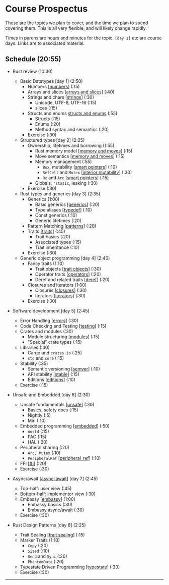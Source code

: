 # Course Prospectus

These are the topics we plan to cover, and the time we plan
to spend covering them. This is all very flexible, and will
likely change rapidly.

Times in parens are hours and minutes for the topic. `[day
1]` etc are course days. Links are to associated material.

## Schedule (20:55)

* Rust review (10:30)
  * Basic Datatypes [day 1] (2:50)
    * Numbers [[numbers]] (:15)
    * Arrays and slices [[arrays and slices]] (:40)
    * Strings and chars [[strings]] (:30)
      * Unicode, UTF-8, UTF-16 (:15)
      * slices (:15)
    * Structs and enums [structs and enums] (:55)
      * Structs (:15)
      * Enums (:20)
      * Method syntax and semantics (:20)
    * Exercise (:30)
  * Structured types [day 2] (2:25)
    * Ownership, lifetimes and borrowing (1:55)
      * Rust memory model [[memory and moves]] (:15)
      * Move semantics [[memory and moves]] (:15)
      * Memory management (:55)
        * `Box`, mutability [[smart pointers]] (:10)
        * `RefCell` and `Mutex` [[interior mutability]] (:30)
        * `Rc` and `Arc` [[smart pointers]] (:15)
      * Globals, `'static`, leaking (:30)
    * Exercise (:30)
  * Rust types and generics [day 3] (2:35)
    * Generics (1:00)
      * Basic generics [[generics]] (:20)
      * Type aliases [[typedef]] (:10)
      * Const generics (:10)
      * Generic lifetimes (:20)
    * Pattern Matching [[patterns]] (:20)
    * Traits [[traits]] (:45)
      * Trait basics (:20)
      * Associated types (:15)
      * Trait inheritance (:10)
    * Exercise (:30)
  * Generic object programming [day 4] (2:40)
    * Fancy traits (1:10)
      * Trait objects [[trait objects]] (:30)
      * Operator traits [[operators]] (:20)
      * Deref and related traits [[deref]] (:20)
    * Closures and iterators (1:00)
      * Closures [[closures]] (:30)
      * Iterators [[iterators]] (:30)
    * Exercise (:30)

* Software development [day 5] (2:45)
  * Error Handling [[errors]] (:30)
  * Code Checking and Testing [[testing]] (:15)
  * Crates and modules (:30)
    * Module structuring [[modules]] (:15)
    * "Special" crate types (:15)
  * Libraries (:40)
    * Cargo and `crates.io` (:25)
    * `std` and `core` (:15)
  * Stability (:35)
    * Semantic versioning [[semver]] (:10)
    * API stability [[stable]] (:15)
    * Editions [[editions]] (:10)
  * Exercise (:15)

* Unsafe and Embedded [day 6] (2:30)
  * Unsafe fundamentals [[unsafe]] (:30)
    * Basics, safety docs (:15)
    * Nightly (:5)
    * Miri (:10)
  * Embedded programming [[embedded]] (:50)
    * `nostd` (:15)
    * PAC (:15)
    * HAL (:20)
  * Peripheral sharing (:20)
    * `Arc, Mutex` (:10)
    * `PeripheralRef` [[peripheral_ref]] (:10)
  * FFI [[ffi]] (:20)
  * Exercise (:30)

* Async/await [[async-await]] [day 7] (2:45)
  * Top-half: user view (:45)
  * Bottom-half: implementor view (:30)
  * Embassy [[embassy]] (1:00)
    * Embassy basics (:30)
    * Embassy async/await (:30)
  * Exercise (:30)

* Rust Design Patterns [day 8] (2:25)
  * Trait Sealing [[trait sealing]] (:15)
  * Marker Traits (1:10)
    * `Copy` (:20)
    * `Sized` (:10)
    * `Send` and `Sync` (:20)
    * `PhantomData` (:20)
  * Typestate Driven Programming [[typestate]] (:30)
  * Exercise (:30)

---

[numbers]: https://github.com/trifectatechfoundation/teach-rs/blob/main/content/mods/A-foundations/topics/basic-syntax/slides.md
[strings]: https://github.com/pdx-cs-rust/rust-course-notes/blob/main/02-basics/02-4-strings.md
[arrays and slices]: https://github.com/pdx-cs-rust/rust-course-notes/blob/main/02-basics/02-3-aggtypes.md
[structs and enums]: https://github.com/trifectatechfoundation/teach-rs/blob/main/content/mods/A-foundations/topics/composite-types/slides.md
[memory and moves]: https://github.com/trifectatechfoundation/teach-rs/blob/main/content/mods/A-foundations/topics/move-semantics/slides.md
[interior mutability]: https://google.github.io/comprehensive-rust/borrowing/interior-mutability.html
[smart pointers]: https://google.github.io/comprehensive-rust/smart-pointers.html
[generics]: https://github.com/pdx-cs-rust/rust-course-notes/blob/main/old/04-4-generics.md
[typedef]: https://google.github.io/comprehensive-rust/user-defined-types/aliases.html
[patterns]: https://google.github.io/comprehensive-rust/pattern-matching.html
[traits]: https://google.github.io/comprehensive-rust/methods-and-traits/traits.html
[trait objects]: https://github.com/trifectatechfoundation/teach-rs/blob/main/content/mods/A-foundations/topics/trait-objects/slides.md
[operators]: https://github.com/pdx-cs-rust/rust-course-notes/blob/main/old/05-2-op-traits.md
[deref]: https://github.com/pdx-cs-rust/rust-course-notes/blob/main/old/05-4-share-traits.md
[closures]: https://github.com/pdx-cs-rust/rust-course-notes/blob/main/old/06-1-closures.md
[iterators]: https://google.github.io/comprehensive-rust/iterators
[errors]: https://google.github.io/comprehensive-rust/error-handling
[testing]: https://github.com/trifectatechfoundation/teach-rs/blob/main/content/mods/B-crate-engineering/topics/testing/slides.md
[modules]: https://google.github.io/comprehensive-rust/modules
[semver]: https://doc.rust-lang.org/cargo/reference/semver.html
[stable]: https://rust-lang.github.io/api-guidelines/necessities.html#c-stable
[editions]: https://doc.rust-lang.org/edition-guide/
[unsafe]: https://google.github.io/comprehensive-rust/unsafe-rust
[embedded]: https://rust-embedded.github.io/discovery-mb2
[peripheral_ref]: https://docs.embassy.dev/embassy-stm32/git/stm32f102rb/struct.PeripheralRef.html
[ffi]: https://github.com/trifectatechfoundation/teach-rs/blob/main/content/mods/E-rust-for-systems/topics/ffi/slides.md
[async-await]: https://github.com/trifectatechfoundation/teach-rs/tree/main/content/mods/C-multitasking
[embassy]: https://embassy.dev/book/
[trait sealing]: https://predr.ag/blog/definitive-guide-to-sealed-traits-in-rust/
[typestate]: https://cliffle.com/blog/rust-typestate/
